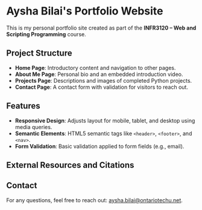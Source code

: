 # Aysha Bilai's Portfolio Website

This is my personal portfolio site created as part of the **INFR3120 – Web and Scripting Programming** course.
## Project Structure

- **Home Page**: Introductory content and navigation to other pages.
- **About Me Page**: Personal bio and an embedded introduction video.
- **Projects Page**: Descriptions and images of completed Python projects.
- **Contact Page**: A contact form with validation for visitors to reach out.

## Features

- **Responsive Design**: Adjusts layout for mobile, tablet, and desktop using media queries.
- **Semantic Elements**: HTML5 semantic tags like `<header>`, `<footer>`, and `<nav>`.
- **Form Validation**: Basic validation applied to form fields (e.g., email).

## External Resources and Citations

## Contact

For any questions, feel free to reach out: [aysha.bilai@ontariotechu.net](mailto:aysha.bilai@ontariotechu.net).
